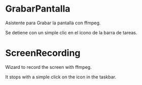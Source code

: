# GrabarPantalla

Asistente para Grabar la pantalla con ffmpeg. 

Se detiene con un simple clic en el icono de la barra de tareas.


# ScreenRecording

Wizard to record the screen with ffmpeg.

It stops with a simple click on the icon in the taskbar.
